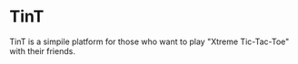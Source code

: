 # TinT

TinT is a simpile platform for those who want to play "Xtreme Tic-Tac-Toe" with their friends.
